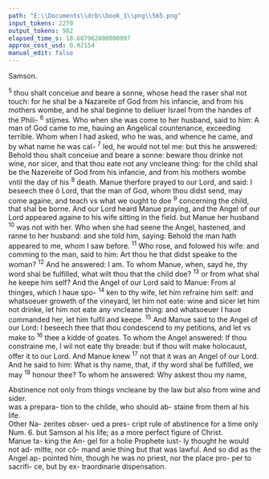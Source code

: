 ```yaml
---
path: "E:\\Documents\\drb\\book_1\\png\\565.png"
input_tokens: 2270
output_tokens: 982
elapsed_time_s: 18.687962800000097
approx_cost_usd: 0.02154
manual_edit: false
---
```

Samson.

<sup>5</sup> thou shalt conceiue and beare a sonne, whose head the raser shal not touch: for he shal be a Nazareite of God from his infancie, and from his mothers wombe, and he shal beginne to deliuer Israel from the handes of the Phili- <sup>6</sup> stijmes. Who when she was come to her husband, said to him: A man of God came to me, hauing an Angelical countenance, exceeding terrible. Whom when I had asked, who he was, and whence he came, and by what name he was cal- <sup>7</sup> led, he would not tel me: but this he answered: Behold thou shalt conceiue and beare a sonne: beware thou drinke not wine, nor sicer, and that thou eate not any vncleane thing: for the child shal be the Nazereite of God from his infancie, and from his mothers wombe vntil the day of his <sup>8</sup> death. Manue therfore prayed to our Lord, and said: I beseech thee ô Lord, that the man of God, whom thou didst send, may come againe, and teach vs what we ought to doe <sup>9</sup> concerning the child, that shal be borne. And our Lord heard Manue praying, and the Angel of our Lord appeared againe to his wife sitting in the field. but Manue her husband <sup>10</sup> was not with her. Who when she had seene the Angel, hastened, and ranne to her husband: and she told him, saying: Behold the man hath appeared to me, whom I saw before. <sup>11</sup> Who rose, and folowed his wife: and comming to the man, said to him: Art thou he that didst speake to the woman? <sup>12</sup> And he answered: I am. To whom Manue, when, sayd he, thy word shal be fulfilled, what wilt thou that the child doe? <sup>13</sup> or from what shal he keepe him self? And the Angel of our Lord said to Manue: From al thinges, which I haue spo- <sup>14</sup> ken to thy wife, let him refraine him self: and whatsoeuer groweth of the vineyard, let him not eate: wine and sicer let him not drinke, let him not eate any vncleane thing: and whatsoeuer I haue commanded her, let him fulfil and keepe. <sup>15</sup> And Manue said to the Angel of our Lord: I beseech thee that thou condescend to my petitions, and let vs make to <sup>16</sup> thee a kidde of goates. To whom the Angel answered: If thou constraine me, I wil not eate thy breade: but if thou wilt make holocaust, offer it to our Lord. And Manue knew <sup>17</sup> not that it was an Angel of our Lord. And he said to him: What is thy name, that, if thy word shal be fulfilled, we may <sup>18</sup> honour thee? To whom he answered: Why askest thou my name,

<aside>Abstinence not only from things vncleane by the law but also from wine and sider.</aside>

<aside>was a prepara- tion to the childe, who should ab- staine from them al his life.</aside>

<aside>Other Na- zerites obser- ued a pres- cript rule of abstinence for a time only Num. 6. but Samson al his life; as a more perfect figure of Christ.</aside>

<aside>Manue ta- king the An- gel for a holie Prophete iust- ly thought he would not ad- mitte, nor cõ- mand anie thing but that was lawful. And so did as the Angel ap- pointed him, though he was no priest, nor the place pro- per to sacrifi- ce, but by ex- traordinarie dispensation.</aside>

[^1]: IVDGES.

[^2]: 545